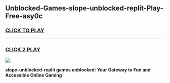 
## Unblocked-Games-slope-unblocked-replit-Play-Free-asy0c
<h3>
<a href="https://premium76.site?title=slope-unblocked-replit&ref=18A1">CLICK TO PLAY</a></h3>
<hr>

<h3>
<a href="https://premium76.site?title=slope-unblocked-replit&ref=18A1">CLICK 2 PLAY</a>
  
</h3>

<a href="https://premium76.site?title=slope-unblocked-replit&ref=18A1"><img src="https://clearcache.store/games.png"></a>


**slope-unblocked-replit games unblocked: Your Gateway to Fun and Accessible Online Gaming**
